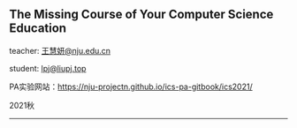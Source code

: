 ## The Missing Course of Your Computer Science Education

teacher: 王慧妍@nju.edu.cn

student: lpj@liupj.top

PA实验网站：https://nju-projectn.github.io/ics-pa-gitbook/ics2021/

2021秋

---


